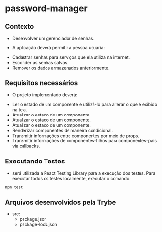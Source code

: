 # password-manager

## Contexto
- Desenvolver um gerenciador de senhas.

* A aplicação deverá permitir a pessoa usuária:
- Cadastrar senhas para serviços que ela utiliza na internet.
- Esconder as senhas salvas.
- Remover os dados armazenados anteriormente.

## Requisitos necessários
* O projeto implementado deverá:
- Ler o estado de um componente e utilizá-lo para alterar o que é exibido na tela.
- Atualizar o estado de um componente.
- Atualizar o estado de um componente.
- Atualizar o estado de um componente.
- Renderizar componentes de maneira condicional.
- Transmitir informações entre componentes por meio de props.
- Transmitir informações de componentes-filhos para componentes-pais via callbacks.


## Executando Testes
* será utilizada a React Testing Library para a execução dos testes. Para executar todos os testes localmente, executar o comando:
 ```
 npm test
```
## Arquivos desenvolvidos pela Trybe
* src:
  - package.json
  - package-lock.json
